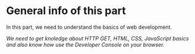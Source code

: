 # General info of this part

 In this part, we need to understand the basics of web development.

_We need to get knoledge about HTTP GET, HTML, CSS, JavaScript basics and also know how use the Developer Console on your browser._ 